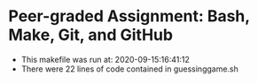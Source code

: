 # Peer-graded Assignment: Bash, Make, Git, and GitHub
* This makefile was run at: 2020-09-15:16:41:12
* There were 22 lines of code contained in guessinggame.sh
